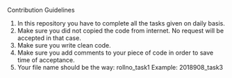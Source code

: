 Contribution Guidelines

1. In this repository you have to complete all the tasks given on daily basis.
2. Make sure you did not copied the code from internet. No request will be accepted in that case.
3. Make sure you write clean code.
4. Make sure you add comments to your piece of code in order to save time of acceptance.
5. Your file name should be the way: rollno_task1
   Example: 2018908_task3
